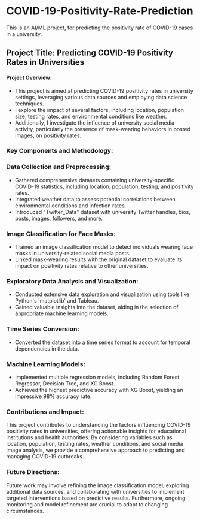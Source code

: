 # COVID-19-Positivity-Rate-Prediction
This is an AI/ML project, for predicting the positivity rate of COVID-19 cases in a university.

## Project Title: Predicting COVID-19 Positivity Rates in Universities

#### Project Overview:

- This project is aimed at predicting COVID-19 positivity rates in university settings, leveraging various data sources and employing data science techniques.
- I explore the impact of several factors, including location, population size, testing rates, and environmental conditions like weather.
- Additionally, I investigate the influence of university social media activity, particularly the presence of mask-wearing behaviors in posted images, on positivity rates.

### Key Components and Methodology:

### Data Collection and Preprocessing:

- Gathered comprehensive datasets containing university-specific COVID-19 statistics, including location, population, testing, and positivity rates.
- Integrated weather data to assess potential correlations between environmental conditions and infection rates.
- Introduced "Twitter_Data" dataset with university Twitter handles, bios, posts, images, followers, and more.

### Image Classification for Face Masks:

- Trained an image classification model to detect individuals wearing face masks in university-related social media posts.
- Linked mask-wearing results with the original dataset to evaluate its impact on positivity rates relative to other universities.

### Exploratory Data Analysis and Visualization:

- Conducted extensive data exploration and visualization using tools like Python's 'matplotlib' and Tableau.
- Gained valuable insights into the dataset, aiding in the selection of appropriate machine learning models.

### Time Series Conversion:

- Converted the dataset into a time series format to account for temporal dependencies in the data.

### Machine Learning Models:

- Implemented multiple regression models, including Random Forest Regressor, Decision Tree, and XG Boost.
- Achieved the highest predictive accuracy with XG Boost, yielding an impressive 98% accuracy rate.

### Contributions and Impact:

This project contributes to understanding the factors influencing COVID-19 positivity rates in universities, offering actionable insights for educational institutions and health authorities. By considering variables such as location, population, testing rates, weather conditions, and social media image analysis, we provide a comprehensive approach to predicting and managing COVID-19 outbreaks.

### Future Directions:

Future work may involve refining the image classification model, exploring additional data sources, and collaborating with universities to implement targeted interventions based on predictive results. Furthermore, ongoing monitoring and model refinement are crucial to adapt to changing circumstances.
